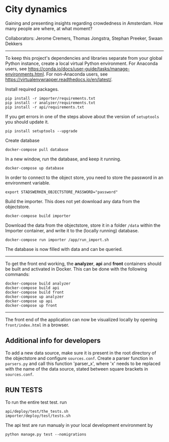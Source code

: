 # City dynamics #

Gaining and presenting insights regarding crowdedness in Amsterdam. How many people are where, at what moment?

Collaborators: Jerome Cremers, Thomas Jongstra, Stephan Preeker, Swaan Dekkers

---

To keep this project's dependencies and libraries separate from your global Python instance, create a local virtual Python environment. For Anaconda users, see https://conda.io/docs/user-guide/tasks/manage-environments.html. For non-Anaconda users, see https://virtualenvwrapper.readthedocs.io/en/latest/.

Install required packages.

```
pip install -r importer/requirements.txt
pip install -r analyzer/requirements.txt
pip install -r api/requirements.txt
```

If you get errors in one of the steps above about the version of `setuptools` you should update it.

```
pip install setuptools --upgrade
```


Create database

```
docker-compose pull database
```

In a new window, run the database, and keep it running.

```
docker-compose up database
```

In order to connect to the object store, you need to store the password in an environment variable.

```
export STADSWERKEN_OBJECTSTORE_PASSWORD="password"
```

Build the importer. This does not yet download any data from the objectstore.

```
docker-compose build importer
```

Download the data from the objectstore, store it in a folder `/data` within the Importer container, and write it to the (locally running) database.

```
docker-compose run importer /app/run_import.sh
```

The database is now filled with data and can be queried.

---

To get the front end working, the **analyzer**, **api** and **front** containers should be built and activated in Docker. This can be done with the following commands:

```
docker-compose build analyzer
docker-compose build api
docker-compose build front
docker-compose up analyzer
docker-compose up api
docker-compose up front
```
---

The front end of the application can now be visualized locally by opening `front/index.html` in a browser.

## Additional info for developers ##

To add a new data source, make sure it is present in the root directory of the objectstore and configure `sources.conf`.
Create a parser function in `parsers.py` and call this function 'parser_x', where 'x' needs to be replaced with the name of the data source, stated between square brackets in `sources.conf`.

## RUN TESTS ##

To run the entire test test. run 
```
api/deploy/test/the_tests.sh
importer/deploy/test/tests.sh
```

The api test are run manualy in your local development environment by
```
python manage.py test --nomigrations
```

